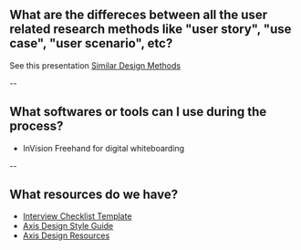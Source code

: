 ## What are the differeces between all the user related research methods like "user story", "use case", "user scenario", etc?

See this presentation [Similar Design Methods](https://invis.io/8ADPQ09QX)


--

## What softwares or tools can I use during the process?

* InVision Freehand for digital whiteboarding


--

## What resources do we have?

* [Interview Checklist Template](https://axisgrp.sharepoint.com/Shared%20Documents/Design%20Engagement%20Resources/Interview%20Checklist.xlsx?d=w43d16b48a2af4d02b4c9b825f20bb056&csf=1)
* [Axis Design Style Guide](https://drive.google.com/open?id=0B3RhFswo7vVxVlBCR1Y3dHRZXzA)
* [Axis Design Resources](https://drive.google.com/open?id=0B2jmfR7rci5mV3BId2FkbG9NYjA)
